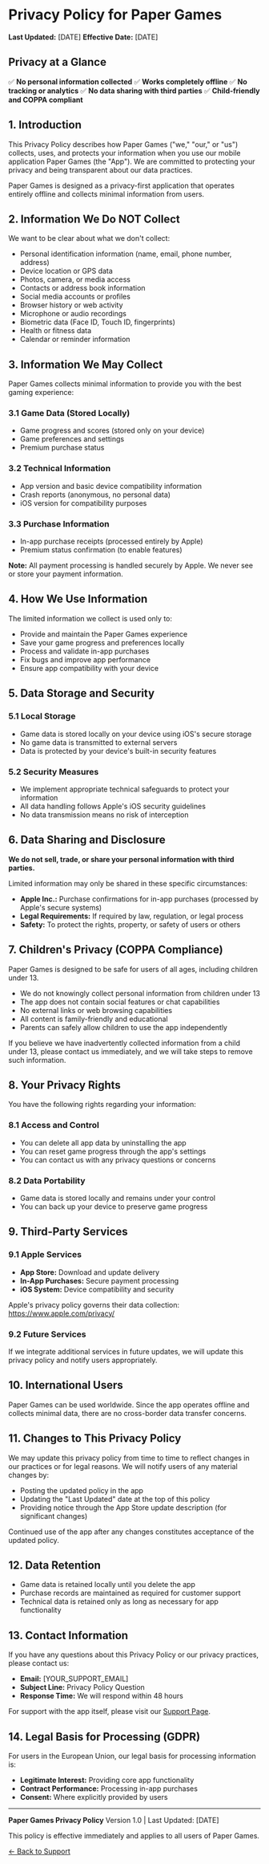 # Privacy Policy for Paper Games

**Last Updated:** [DATE]
**Effective Date:** [DATE]

## Privacy at a Glance

✅ **No personal information collected**
✅ **Works completely offline**
✅ **No tracking or analytics**
✅ **No data sharing with third parties**
✅ **Child-friendly and COPPA compliant**

## 1. Introduction

This Privacy Policy describes how Paper Games ("we," "our," or "us") collects, uses, and protects your information when you use our mobile application Paper Games (the "App"). We are committed to protecting your privacy and being transparent about our data practices.

Paper Games is designed as a privacy-first application that operates entirely offline and collects minimal information from users.

## 2. Information We Do NOT Collect

We want to be clear about what we don't collect:

- Personal identification information (name, email, phone number, address)
- Device location or GPS data
- Photos, camera, or media access
- Contacts or address book information
- Social media accounts or profiles
- Browser history or web activity
- Microphone or audio recordings
- Biometric data (Face ID, Touch ID, fingerprints)
- Health or fitness data
- Calendar or reminder information

## 3. Information We May Collect

Paper Games collects minimal information to provide you with the best gaming experience:

### 3.1 Game Data (Stored Locally)
- Game progress and scores (stored only on your device)
- Game preferences and settings
- Premium purchase status

### 3.2 Technical Information
- App version and basic device compatibility information
- Crash reports (anonymous, no personal data)
- iOS version for compatibility purposes

### 3.3 Purchase Information
- In-app purchase receipts (processed entirely by Apple)
- Premium status confirmation (to enable features)

**Note:** All payment processing is handled securely by Apple. We never see or store your payment information.

## 4. How We Use Information

The limited information we collect is used only to:

- Provide and maintain the Paper Games experience
- Save your game progress and preferences locally
- Process and validate in-app purchases
- Fix bugs and improve app performance
- Ensure app compatibility with your device

## 5. Data Storage and Security

### 5.1 Local Storage
- Game data is stored locally on your device using iOS's secure storage
- No game data is transmitted to external servers
- Data is protected by your device's built-in security features

### 5.2 Security Measures
- We implement appropriate technical safeguards to protect your information
- All data handling follows Apple's iOS security guidelines
- No data transmission means no risk of interception

## 6. Data Sharing and Disclosure

**We do not sell, trade, or share your personal information with third parties.**

Limited information may only be shared in these specific circumstances:

- **Apple Inc.:** Purchase confirmations for in-app purchases (processed by Apple's secure systems)
- **Legal Requirements:** If required by law, regulation, or legal process
- **Safety:** To protect the rights, property, or safety of users or others

## 7. Children's Privacy (COPPA Compliance)

Paper Games is designed to be safe for users of all ages, including children under 13.

- We do not knowingly collect personal information from children under 13
- The app does not contain social features or chat capabilities
- No external links or web browsing capabilities
- All content is family-friendly and educational
- Parents can safely allow children to use the app independently

If you believe we have inadvertently collected information from a child under 13, please contact us immediately, and we will take steps to remove such information.

## 8. Your Privacy Rights

You have the following rights regarding your information:

### 8.1 Access and Control
- You can delete all app data by uninstalling the app
- You can reset game progress through the app's settings
- You can contact us with any privacy questions or concerns

### 8.2 Data Portability
- Game data is stored locally and remains under your control
- You can back up your device to preserve game progress

## 9. Third-Party Services

### 9.1 Apple Services
- **App Store:** Download and update delivery
- **In-App Purchases:** Secure payment processing
- **iOS System:** Device compatibility and security

Apple's privacy policy governs their data collection: https://www.apple.com/privacy/

### 9.2 Future Services
If we integrate additional services in future updates, we will update this privacy policy and notify users appropriately.

## 10. International Users

Paper Games can be used worldwide. Since the app operates offline and collects minimal data, there are no cross-border data transfer concerns.

## 11. Changes to This Privacy Policy

We may update this privacy policy from time to time to reflect changes in our practices or for legal reasons. We will notify users of any material changes by:

- Posting the updated policy in the app
- Updating the "Last Updated" date at the top of this policy
- Providing notice through the App Store update description (for significant changes)

Continued use of the app after any changes constitutes acceptance of the updated policy.

## 12. Data Retention

- Game data is retained locally until you delete the app
- Purchase records are maintained as required for customer support
- Technical data is retained only as long as necessary for app functionality

## 13. Contact Information

If you have any questions about this Privacy Policy or our privacy practices, please contact us:

- **Email:** [YOUR_SUPPORT_EMAIL]
- **Subject Line:** Privacy Policy Question
- **Response Time:** We will respond within 48 hours

For support with the app itself, please visit our [Support Page](support-page.html).

## 14. Legal Basis for Processing (GDPR)

For users in the European Union, our legal basis for processing information is:

- **Legitimate Interest:** Providing core app functionality
- **Contract Performance:** Processing in-app purchases
- **Consent:** Where explicitly provided by users

---

**Paper Games Privacy Policy**
Version 1.0 | Last Updated: [DATE]

This policy is effective immediately and applies to all users of Paper Games.

[← Back to Support](support-page.html)